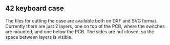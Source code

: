 ## 42 keyboard case
The files for cutting the case are available both on DXF and SVG format.
Currently there are just 2 layers, one on top of the PCB, where the switches
are mounted, and one below the PCB. The sides are not closed, so the space
between layers is visible.

